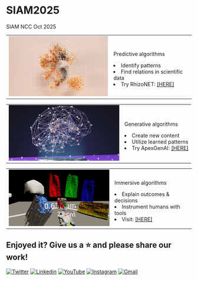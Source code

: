 # SIAM2025
SIAM NCC Oct 2025

<table border="0">
 <tr>
    <td><img src="https://github.com/dani-lbnl/SIAM2025/blob/main/predict.png" width="300">
    </td>
    <td>
     <p>
      Predictive algorithms
      <li> Identify patterns
      <li> Find relations in scientific data
      <li> Try RhizoNET: <a href='https://pypi.org/project/rhizonet/'>[HERE]</a>
      </td>
 </tr>
</table>

<table border="0">
 <tr>
    <td><img src="https://github.com/dani-lbnl/SIAM2025/blob/main/generate.png" width="300">
    </td>
    <td>
     <p>
      Generative algorithms
      <li> Create new content
      <li> Utilize learned patterns
      <li> Try ApexGenAI: <a href='https://github.com/lbl-camera/genAI'>[HERE]</a>
      </td>
 </tr>
</table>

<table border="0">
 <tr>
    <td><img src="https://github.com/dani-lbnl/SIAM2025/blob/main/immerse.png" width="300">
    </td>
    <td>
     <p>
      Immersive algorithms
      <li> Explain outcomes & decisions
      <li> Instrument humans with tools
      <li> Visit: <a href='https://sites.google.com/lbl.gov/ascribe'>[HERE]</a>
      </td>
 </tr>
</table>

## Enjoyed it? Give us a :star: and please share our work!
[![Twitter](https://img.shields.io/badge/-Dani%20Vision-00aa00?style=flat-square&logo=Twitter&logoColor=white&link=https://twitter.com/dani_lbnl)](https://twitter.com/dani_lbnl)
[![Linkedin](https://img.shields.io/badge/-Dani%20Vision-174b97?style=flat-square&logo=Linkedin&logoColor=white&link=https://www.linkedin.com/danivision)](https://www.linkedin.com/in/daniela-ushizima-vision)
[![YouTube](https://img.shields.io/badge/-Dani%20Vision-8a28e2?style=flat-square&logo=YouTube&logoColor=white&link=https://www.youtube.com/c/DaniUshizimaVision)](https://www.youtube.com/c/DaniUshizimaVision)
[![Instagram](https://img.shields.io/badge/-Dani%20Vision-dd0000?style=flat-square&labelColor=dd0000&logo=instagram&logoColor=white&link=https://www.instagram.com/danielaushizima)](https://www.instagram.com/danielaushizima)
[![Gmail](https://img.shields.io/badge/-dani.lbnl@gmail.com-ffaa1d?style=flat-square&logo=Gmail&logoColor=white&link=mailto:dani.lbnl@gmail.com)](mailto:dani.lbnl@gmail.com)
